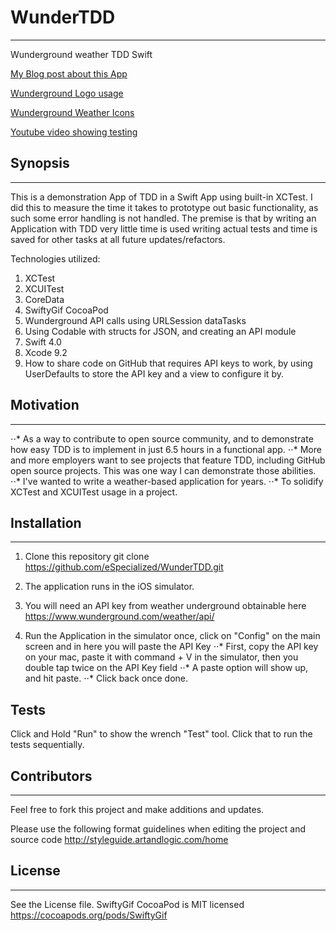 # WunderTDD
-----

Wunderground weather TDD Swift

[My Blog post about this App](http://www.blog.willandnora.com/2018/01/24/ios-wunderground-weather-test-driven-design-with-swift-4-and-xctest/)

[Wunderground Logo usage](https://www.wunderground.com/weather/api/d/docs?d=resources/logo-usage-guide)

[Wunderground Weather Icons](https://www.wunderground.com/weather/api/d/docs?d=resources/icon-sets)

[Youtube video showing testing](https://youtu.be/gBEju-zPcjE)


## Synopsis
------
This is a demonstration App of TDD in a Swift App using built-in XCTest.
I did this to measure the time it takes to prototype out basic functionality, as such some error handling is not handled.
The premise is that by writing an Application with TDD very little time is used writing actual tests and time is saved for other tasks at all future updates/refactors.

Technologies utilized:
1. XCTest
2. XCUITest
3. CoreData
4. SwiftyGif CocoaPod
5. Wunderground API calls using URLSession dataTasks
6. Using Codable with structs for JSON, and creating an API module
7. Swift 4.0
8. Xcode 9.2
9. How to share code on GitHub that requires API keys to work, by using UserDefaults to store the API key and a view to configure it by.


## Motivation
------
⋅⋅* As a way to contribute to open source community, and to demonstrate how easy TDD is to implement in just 6.5 hours in a functional app.
⋅⋅* More and more employers want to see projects that feature TDD, including GitHub open source projects. This was one way I can demonstrate those abilities.
⋅⋅* I've wanted to write a weather-based application for years.
⋅⋅* To solidify XCTest and XCUITest usage in a project.

## Installation
------
1. Clone this repository
    git clone https://github.com/eSpecialized/WunderTDD.git
    
2. The application runs in the iOS simulator.

3. You will need an API key from weather underground obtainable here <https://www.wunderground.com/weather/api/>

4. Run the Application in the simulator once, click on "Config" on the main screen and in here you will paste the API Key
   ⋅⋅* First, copy the API key on your mac, paste it with command + V in the simulator, then you double tap twice on the API Key field
   ⋅⋅* A paste option will show up, and hit paste.
   ⋅⋅* Click back once done.


## Tests

Click and Hold "Run" to show the wrench "Test" tool. Click that to run the tests sequentially.


## Contributors
------
Feel free to fork this project and make additions and updates.

Please use the following format guidelines when editing the project and source code <http://styleguide.artandlogic.com/home>


## License
------
  See the License file.
  SwiftyGif CocoaPod is MIT licensed <https://cocoapods.org/pods/SwiftyGif>


